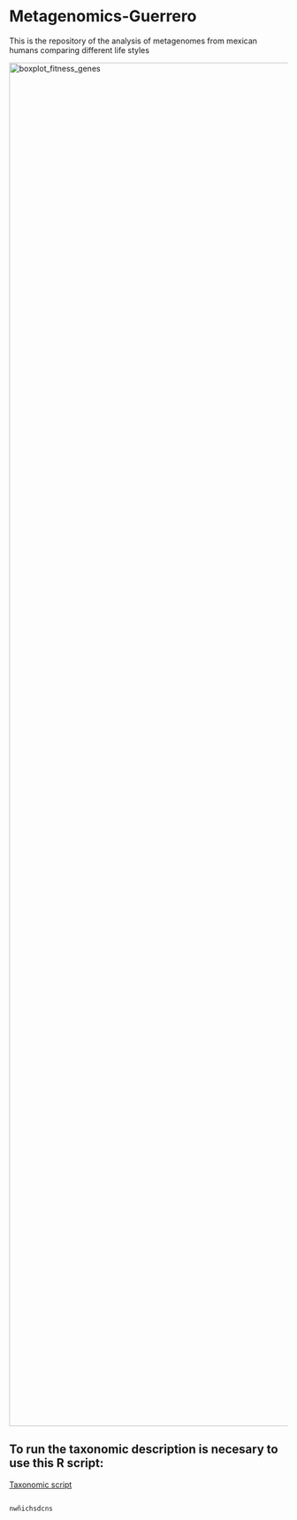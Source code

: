 # Metagenomics-Guerrero
This is the repository of the analysis of metagenomes from mexican humans comparing different life styles


<img width="3208" height="2466" alt="boxplot_fitness_genes" src="https://github.com/user-attachments/assets/a0fc8aa6-9f97-4fdb-9da4-b7abe5c58690" />


## To run the taxonomic description is necesary to use this R script:

[Taxonomic script]([https://github.com/Automattic/themes?tab=readme-ov-file])



```r

nwñichsdcns

```
